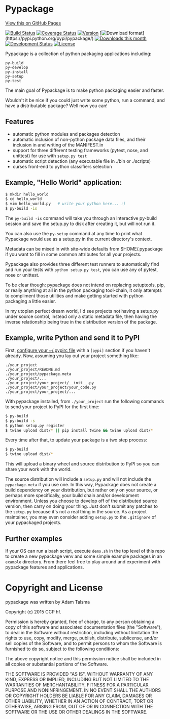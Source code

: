 # Pypackage

[View this on GitHub Pages](http://ccpgames.github.io/pypackage/)

[![Build Status](https://travis-ci.org/ccpgames/pypackage.png?branch=master)](https://travis-ci.org/ccpgames/pypackage)
[![Coverage Status](https://coveralls.io/repos/ccpgames/pypackage/badge.svg?branch=master)](https://coveralls.io/r/ccpgames/pypackage?branch=master)
[![Version](https://img.shields.io/pypi/v/pypackage.svg)](https://pypi.python.org/pypi/pypackage/)
[![Download format](https://img.shields.io/badge/format-wheel-green.svg?)](https://pypi.python.org/pypi/pypackage/)
[![Downloads this month](https://img.shields.io/pypi/dm/pypackage.svg)](https://pypi.python.org/pypi/pypackage/)
[![Development Status](https://img.shields.io/badge/status-beta-orange.svg)](https://pypi.python.org/pypi/pypackage/)
[![License](https://img.shields.io/github/license/ccpgames/pypackage.svg)](https://pypi.python.org/pypi/pypackage/)

Pypackage is a collection of python packaging applications including:

    py-build
    py-develop
    py-install
    py-setup
    py-test

The main goal of Pypackage is to make python packaging easier and faster.

Wouldn't it be nice if you could just write some python, run a command, and
have a distributable package? Well now you can!


## Features

 * automatic python modules and packages detection
 * automatic inclusion of non-python package data files, and their inclusion in and writing of the MANIFEST.in
 * support for three different testing frameworks (pytest, nose, and unittest) for use with `setup.py test`
 * automatic script detection (any executable file in ./bin or ./scripts)
 * curses front-end to python classifiers selection


## Example, "Hello World" application:

```bash
$ mkdir hello_world
$ cd hello_world
$ vim hello_world.py   # write your python here... :)
$ py-build -is
```

The `py-build -is` command will take you through an interactive py-build
session and save the setup.py to disk after creating it, but will not run it.

You can also use the `py-setup` command at any time to print what Pypackage
would use as a setup.py in the current directory's context.

Metadata can be mixed in with site-wide defaults from $HOME/.pypackage if you
want to fill in some common attributes for all your projects.

Pypackage also provides three different test runners to automatically find and
run your tests with `python setup.py test`, you can use any of pytest, nose or
unittest.

To be clear though: pypackage does not intend on replacing setuptools, pip, or
really anything at all in the python packaging tool-chain, it only attempts to
compliment those utilities and make getting started with python packaging a
little easier.

In my utopian perfect dream world, I'd see projects not having a setup.py under
source control, instead only a static metadata file, then having the inverse
relationship being true in the distribution version of the package.


## Example, write Python and send it to PyPI

First, [configure your ~/.pypirc file](https://docs.python.org/2/distutils/packageindex.html#pypirc) with a `[pypi]` section if you haven't already. Now, assuming you lay out your project something like:

    ./your_project
    ./your_project/README.md
    ./your_project/pypackage.meta
    ./your_project/...
    ./your_project/your_project/__init__.py
    ./your_project/your_project/your_code.py
    ./your_project/your_project/...

With pypackage installed, from `./your_project` run the following commands to send your project to PyPI for the first time:

```bash
$ py-build
$ py-build -s
$ python setup.py register
$ twine upload dist/* || pip install twine && twine upload dist/*
```

Every time after that, to update your package is a two step process:

```bash
$ py-build
$ twine upload dist/*
```

This will upload a binary wheel and source distribution to PyPI so you can share your work with the world.

The source distribution will include a `setup.py` and will not include the `pypackage.meta` if you use one. In this way, Pypackage does not create a build dependency on your distribution, but rather only on your source, or perhaps more specifically, your build chain and/or development environment. Unless you choose to develop off of the distributed source version, then carry on doing your thing. Just don't submit any patches to the `setup.py` because it's not a real thing in the source. As a project maintainer, you may even consider adding `setup.py` to the `.gitignore` of your pypackaged projects.


## Further examples

If your OS can run a bash script, execute `demo.sh` in the top level of this repo to create a new pypackage venv and some simple example packages in an `example` directory. From there feel free to play around and experiment with pypackage features and applications.


# Copyright and License

pypackage was written by Adam Talsma

Copyright (c) 2015 CCP hf.

Permission is hereby granted, free of charge, to any person obtaining a copy
of this software and associated documentation files (the "Software"), to deal
in the Software without restriction, including without limitation the rights
to use, copy, modify, merge, publish, distribute, sublicense, and/or sell
copies of the Software, and to permit persons to whom the Software is
furnished to do so, subject to the following conditions:

The above copyright notice and this permission notice shall be included in all
copies or substantial portions of the Software.

THE SOFTWARE IS PROVIDED "AS IS", WITHOUT WARRANTY OF ANY KIND, EXPRESS OR
IMPLIED, INCLUDING BUT NOT LIMITED TO THE WARRANTIES OF MERCHANTABILITY,
FITNESS FOR A PARTICULAR PURPOSE AND NONINFRINGEMENT. IN NO EVENT SHALL THE
AUTHORS OR COPYRIGHT HOLDERS BE LIABLE FOR ANY CLAIM, DAMAGES OR OTHER
LIABILITY, WHETHER IN AN ACTION OF CONTRACT, TORT OR OTHERWISE, ARISING FROM,
OUT OF OR IN CONNECTION WITH THE SOFTWARE OR THE USE OR OTHER DEALINGS IN THE
SOFTWARE.
